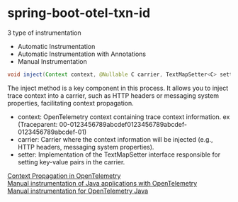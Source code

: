 # spring-boot-otel-txn-id

3 type of instrumentation
* Automatic Instrumentation
* Automatic Instrumentation with Annotations
* Manual Instrumentation



```java
void inject(Context context, @Nullable C carrier, TextMapSetter<C> setter);
```
The inject method is a key component in this process. It allows you to inject trace context into a carrier, such as HTTP headers or messaging system properties, facilitating context propagation.

* context: OpenTelemetry context containing trace context information. ex (Traceparent: 00-0123456789abcdef0123456789abcdef-0123456789abcdef-01)
* carrier: Carrier where the context information will be injected (e.g., HTTP headers, messaging system properties).
* setter: Implementation of the TextMapSetter interface responsible for setting key-value pairs in the carrier.


[Context Propagation in OpenTelemetry](https://medium.com/@danielbcorreia/context-propagation-in-opentelemetry-3f53ab31bcf5)\
[Manual instrumentation of Java applications with OpenTelemetry](https://www.elastic.co/blog/manual-instrumentation-of-java-applications-opentelemetry)\
[Manual instrumentation for OpenTelemetry Java](https://opentelemetry.io/docs/languages/java/instrumentation/)
